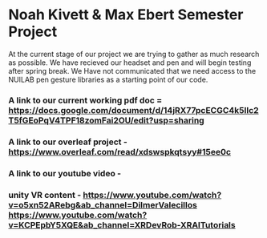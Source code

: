 # Noah Kivett & Max Ebert Semester Project

At the current stage of our project we are trying to gather as much research as possible. We have recieved our headset and pen and will begin testing after spring break. We Have not communicated that we need access to the NUILAB pen gesture libraries as a starting point of our code. 

### A link to our current working pdf doc = https://docs.google.com/document/d/14jRX77pcECGC4k5llc2T5fGEoPqV4TPF18zomFai2OU/edit?usp=sharing

### A link to our overleaf project - https://www.overleaf.com/read/xdswspkqtsyy#15ee0c

### A link to our youtube video - 

### unity VR content - https://www.youtube.com/watch?v=o5xn52ARebg&ab_channel=DilmerValecillos https://www.youtube.com/watch?v=KCPEpbY5XQE&ab_channel=XRDevRob-XRAITutorials
